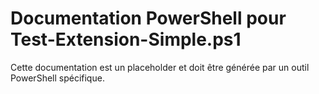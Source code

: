 # Documentation PowerShell pour Test-Extension-Simple.ps1

Cette documentation est un placeholder et doit être générée par un outil PowerShell spécifique.
